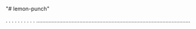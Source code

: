 "# lemon-punch"

.
.
.
.
.
.
.
.
.
.
....................................................................................................